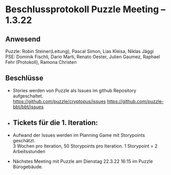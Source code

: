 # Beschlussprotokoll Puzzle Meeting – 1.3.22

## Anwesend 
Puzzle: Robin Steiner(Leitung), Pascal Simon, Lias Kleisa, Niklas Jäggi \
PSE: Dominik Fischli, Dario Marti, Renato Oester, Julien Gaumez, Raphael Fehr (Protokoll), Ramona Christen

## Beschlüsse

- Stories werden von Puzzle als Issues im github Repository aufgeschaltet. \
https://github.com/puzzle/cryptopus/issues
https://github.com/puzzle-bbt/bbt/issues

- Tickets für die 1. Iteration:
  -  

- Aufwand der Issues werden im Planning Game mit Storypoints geschätzt.\
3 Wochen pro Iteration, 50 Storypoints pro Iteration. 1 Storypoint = 2 Arbeitsstunden

- Nächstes Meeting mit Puzzle am Dienstag 22.3.22 16:15 im Puzzle Bürogebäude.
